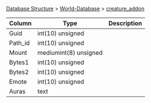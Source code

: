 [Database Structure](Database-Structure) > [World-Database](World-Database) > [creature_addon](creature_addon)

Column | Type | Description
--- | --- | ---
Guid | int(10) unsigned | 
Path_id | int(10) unsigned | 
Mount | mediumint(8) unsigned | 
Bytes1 | int(10) unsigned | 
Bytes2 | int(10) unsigned | 
Emote | int(10) unsigned | 
Auras | text | 
